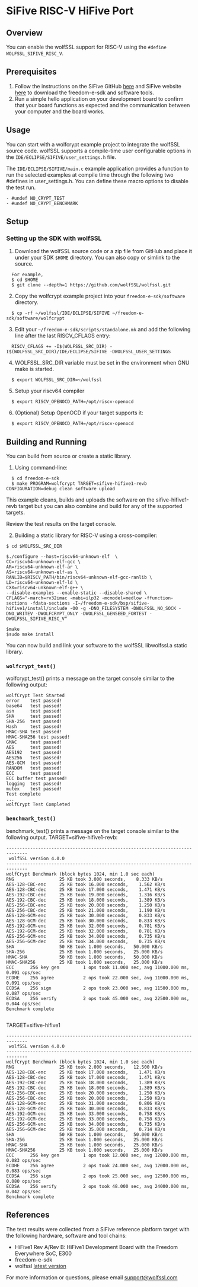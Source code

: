 # SiFive RISC-V HiFive Port
## Overview
You can enable the wolfSSL support for RISC-V using the `#define WOLFSSL_SIFIVE_RISC_V`.

## Prerequisites
1. Follow the instructions on the SiFive GitHub [here](https://github.com/sifive/freedom-e-sdk) and SiFive website [here](https://www.sifive.com/) to download the freedom-e-sdk and software tools.
3. Run a simple hello application on your development board to confirm that your board functions as expected and the communication between your computer and the board works.

## Usage
You can start with a wolfcrypt example project to integrate the wolfSSL source code.
wolfSSL supports a compile-time user configurable options in the `IDE/ECLIPSE/SIFIVE/user_settings.h` file.

The `IDE/ECLIPSE/SIFIVE/main.c` example application provides a function to run the selected examples at compile time through the following two #defines in user_settings.h. You can define these macro options to disable the test run.
```
- #undef NO_CRYPT_TEST
- #undef NO_CRYPT_BENCHMARK
```

## Setup
### Setting up the SDK with wolfSSL
1. Download the wolfSSL source code or a zip file from GitHub and place it under your SDK `$HOME` directory. You can also copy or simlink to the source.
```
  For example,
  $ cd $HOME
  $ git clone --depth=1 https://github.com/wolfSSL/wolfssl.git

```
2. Copy the wolfcrypt example project into your `freedom-e-sdk/software` directory.

```
  $ cp -rf ~/wolfssl/IDE/ECLIPSE/SIFIVE ~/freedom-e-sdk/software/wolfcrypt
```

3. Edit your `~/freedom-e-sdk/scripts/standalone.mk` and add the following line after the last RISCV_CFLAGS entry:

```
  RISCV_CFLAGS += -I$(WOLFSSL_SRC_DIR) -I$(WOLFSSL_SRC_DIR)/IDE/ECLIPSE/SIFIVE -DWOLFSSL_USER_SETTINGS
```

4. WOLFSSL_SRC_DIR variable must be set in the environment when GNU make is started.

```
  $ export WOLFSSL_SRC_DIR=~/wolfssl
```

5. Setup your riscv64 compiler 

```
  $ export RISCV_OPENOCD_PATH=/opt/riscv-openocd
```
6. (Optional) Setup OpenOCD if your target supports it:

```
  $ export RISCV_OPENOCD_PATH=/opt/riscv-openocd
```
## Building and Running

You can build from source or create a static library.

1. Using command-line:

```
  $ cd freedom-e-sdk
  $ make PROGRAM=wolfcrypt TARGET=sifive-hifive1-revb CONFIGURATION=debug clean software upload
```
This example cleans, builds and uploads the software on the sifive-hifive1-revb target but you can also combine and build for any of the supported targets. 

Review the test results on the target console.

2. Building a static library for RISC-V using a cross-compiler:

```
$ cd $WOLFSSL_SRC_DIR

$./configure --host=riscv64-unknown-elf  \
CC=riscv64-unknown-elf-gcc \
AR=riscv64-unknown-elf-ar \
AS=riscv64-unknown-elf-as \
RANLIB=$RISCV_PATH/bin/riscv64-unknown-elf-gcc-ranlib \
LD=riscv64-unknown-elf-ld \
CXX=riscv64-unknown-elf-g++ \
--disable-examples --enable-static --disable-shared \
CFLAGS="-march=rv32imac -mabi=ilp32 -mcmodel=medlow -ffunction-sections -fdata-sections -I~/freedom-e-sdk/bsp/sifive-hifive1/install/include -O0 -g -DNO_FILESYSTEM -DWOLFSSL_NO_SOCK -DNO_WRITEV -DWOLFCRYPT_ONLY -DWOLFSSL_GENSEED_FORTEST -DWOLFSSL_SIFIVE_RISC_V"

$make
$sudo make install
```
You can now build and link your software to the wolfSSL libwolfssl.a static library.

### `wolfcrypt_test()`
wolfcrypt_test() prints a message on the target console similar to the following output:
```
wolfCrypt Test Started
error    test passed!
base64   test passed!
asn      test passed!
SHA      test passed!
SHA-256  test passed!
Hash     test passed!
HMAC-SHA test passed!
HMAC-SHA256 test passed!
GMAC     test passed!
AES      test passed!
AES192   test passed!
AES256   test passed!
AES-GCM  test passed!
RANDOM   test passed!
ECC      test passed!
ECC buffer test passed!
logging  test passed!
mutex    test passed!
Test complete
...
wolfCrypt Test Completed
```
### `benchmark_test()`
benchmark_test() prints a message on the target console similar to the following output.
TARGET=sifive-hifive1-revb:
```
------------------------------------------------------------------------------
 wolfSSL version 4.0.0
------------------------------------------------------------------------------
wolfCrypt Benchmark (block bytes 1024, min 1.0 sec each)
RNG                 25 KB took 3.000 seconds,    8.333 KB/s
AES-128-CBC-enc     25 KB took 16.000 seconds,    1.562 KB/s
AES-128-CBC-dec     25 KB took 17.000 seconds,    1.471 KB/s
AES-192-CBC-enc     25 KB took 19.000 seconds,    1.316 KB/s
AES-192-CBC-dec     25 KB took 18.000 seconds,    1.389 KB/s
AES-256-CBC-enc     25 KB took 20.000 seconds,    1.250 KB/s
AES-256-CBC-dec     25 KB took 21.000 seconds,    1.190 KB/s
AES-128-GCM-enc     25 KB took 30.000 seconds,    0.833 KB/s
AES-128-GCM-dec     25 KB took 30.000 seconds,    0.833 KB/s
AES-192-GCM-enc     25 KB took 32.000 seconds,    0.781 KB/s
AES-192-GCM-dec     25 KB took 32.000 seconds,    0.781 KB/s
AES-256-GCM-enc     25 KB took 34.000 seconds,    0.735 KB/s
AES-256-GCM-dec     25 KB took 34.000 seconds,    0.735 KB/s
SHA                 50 KB took 1.000 seconds,   50.000 KB/s
SHA-256             25 KB took 1.000 seconds,   25.000 KB/s
HMAC-SHA            50 KB took 1.000 seconds,   50.000 KB/s
HMAC-SHA256         25 KB took 1.000 seconds,   25.000 KB/s
ECC      256 key gen         1 ops took 11.000 sec, avg 11000.000 ms, 0.091 ops/sec
ECDHE    256 agree           2 ops took 22.000 sec, avg 11000.000 ms, 0.091 ops/sec
ECDSA    256 sign            2 ops took 23.000 sec, avg 11500.000 ms, 0.087 ops/sec
ECDSA    256 verify          2 ops took 45.000 sec, avg 22500.000 ms, 0.044 ops/sec
Benchmark complete


```
TARGET=sifive-hifive1
```
------------------------------------------------------------------------------
 wolfSSL version 4.0.0
------------------------------------------------------------------------------
wolfCrypt Benchmark (block bytes 1024, min 1.0 sec each)
RNG                 25 KB took 2.000 seconds,   12.500 KB/s
AES-128-CBC-enc     25 KB took 17.000 seconds,    1.471 KB/s
AES-128-CBC-dec     25 KB took 17.000 seconds,    1.471 KB/s
AES-192-CBC-enc     25 KB took 18.000 seconds,    1.389 KB/s
AES-192-CBC-dec     25 KB took 18.000 seconds,    1.389 KB/s
AES-256-CBC-enc     25 KB took 20.000 seconds,    1.250 KB/s
AES-256-CBC-dec     25 KB took 20.000 seconds,    1.250 KB/s
AES-128-GCM-enc     25 KB took 31.000 seconds,    0.806 KB/s
AES-128-GCM-dec     25 KB took 30.000 seconds,    0.833 KB/s
AES-192-GCM-enc     25 KB took 33.000 seconds,    0.758 KB/s
AES-192-GCM-dec     25 KB took 33.000 seconds,    0.758 KB/s
AES-256-GCM-enc     25 KB took 34.000 seconds,    0.735 KB/s
AES-256-GCM-dec     25 KB took 35.000 seconds,    0.714 KB/s
SHA                 50 KB took 1.000 seconds,   50.000 KB/s
SHA-256             25 KB took 1.000 seconds,   25.000 KB/s
HMAC-SHA            25 KB took 1.000 seconds,   25.000 KB/s
HMAC-SHA256         25 KB took 1.000 seconds,   25.000 KB/s
ECC      256 key gen         1 ops took 12.000 sec, avg 12000.000 ms, 0.083 ops/sec
ECDHE    256 agree           2 ops took 24.000 sec, avg 12000.000 ms, 0.083 ops/sec
ECDSA    256 sign            2 ops took 25.000 sec, avg 12500.000 ms, 0.080 ops/sec
ECDSA    256 verify          2 ops took 48.000 sec, avg 24000.000 ms, 0.042 ops/sec
Benchmark complete
```

## References
The test results were collected from a SiFive reference platform target with the following hardware, software and tool chains:
- HiFive1 Rev A/Rev B: HiFive1 Development Board with the Freedom Everywhere SoC, E300
- freedom-e-sdk
- wolfssl [latest version](https://github.com/wolfSSL/wolfssl)

For more information or questions, please email [support@wolfssl.com](mailto:support@wolfssl.com)
